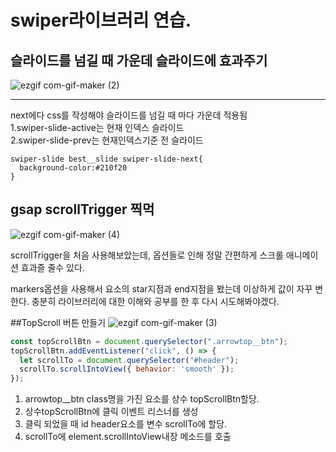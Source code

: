 # swiper라이브러리 연습.
## 슬라이드를 넘길 때 가운데 슬라이드에 효과주기
![ezgif com-gif-maker (2)](https://user-images.githubusercontent.com/70466220/135721670-0c5fa3cd-8876-4c3a-a913-52660fa1ad59.gif)

-----------------------------------------------------------------

next에다 css를 작성해야 슬라이드를 넘길 때 마다 가운데 적용됨 <br>
1.swiper-slide-active는 현재 인덱스 슬라이드 <br>
2.swiper-slide-prev는 현재인덱스기준 전 슬라이드
```
swiper-slide best__slide swiper-slide-next{
  background-color:#210f20
}

```

## gsap scrollTrigger 찍먹
![ezgif com-gif-maker (4)](https://user-images.githubusercontent.com/70466220/135753428-943732e5-ed2d-4eee-9b66-db44460960c0.gif)


scrollTrigger을 처음 사용해보았는데, 옵션들로 인해 정말 간편하게 스크롤 애니메이션 효과즐 줄수 있다.

markers옵션을 사용해서 요소의 star지점과 end지점을 봤는데 이상하게 값이 자꾸 변한다.
충분히 라이브러리에 대한 이해와 공부를 한 후 다시 시도해봐야겠다.

##TopScroll 버튼 만들기
![ezgif com-gif-maker (3)](https://user-images.githubusercontent.com/70466220/135755724-9a49596c-12c4-4c04-a51f-1169086f096b.gif)

```js
const topScrollBtn = document.querySelector(".arrowtop__btn");
topScrollBtn.addEventListener("click", () => {
  let scrollTo = document.querySelector("#header");
  scrollTo.scrollIntoView({ behavior: 'smooth' });
});
```
1. arrowtop__btn class명을 가진 요소를 상수 topScrollBtn할당.
2. 상수topScrollBtn에 클릭 이벤트 리스너를 생성
3. 클릭 되었을 때 id header요소를 변수 scrollTo에 할당.
4. scrollTo에 element.scrollIntoView내장 메소드를 호출